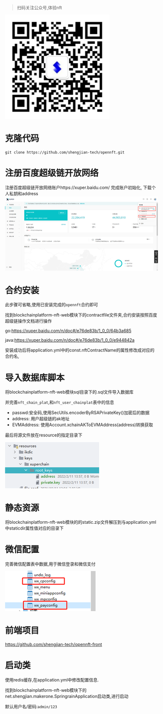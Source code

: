 
> 扫码关注公众号,体验nft
> 
![img.png](readmeimage/0.png)
# 克隆代码
```shell
git clone https://github.com/shengjian-tech/opennft.git
```
# 注册百度超级链开放网络
注册百度超级链开放网络账户https://xuper.baidu.com/  完成账户初始化, 下载个人私钥和address
![img.png](readmeimage/1.png)

# 合约安装
此步骤可省略,使用已安装完成的`opennft`合约即可

找到blockchainplatform-nft-web模块下的contractfile文件夹,合约安装按照百度超级链操作文档进行操作

go:https://xuper.baidu.com/n/doc#/e76de83b/1_0_0/64b3a685

java:https://xuper.baidu.com/n/doc#/e76de83b/1_0_0/e944842a

安装成功后将application.yml中的const.nftContractName的属性修改成对应的合约名,

# 导入数据库脚本
将blockchainplatform-nft-web模块sql目录下的.sql文件导入数据库

并完善`nft_chain_plat`,和`nft_user_chainplat`表中的信息
- passwd:安全码,使用SecUtils.encoderByRSAPrivateKey()加密后的数据
- address: 用户超级链的ak地址
- EVMAddress: 使用Account.xchainAKToEVMAddress(address)转换获取

最后将源文件放在resource的指定目录下

![img.png](readmeimage/2.png)
# 静态资源
将blockchainplatform-nft-web模块的的static.zip文件解压到与application.yml中staticdir属性值对应的目录下
# 微信配置
完善微信配置表中数据,用于微信登录和微信支付

![img.png](readmeimage/3.png)

# 前端项目
https://github.com/shengjian-tech/opennft-front

# 启动类
使用redis缓存,在application.yml中修改配置信息.

找到blockchainplatform-nft-web模块下的net.shengjian.makerone.SpringrainApplication启动类,进行启动

默认用户名/密码:`admin/123`
